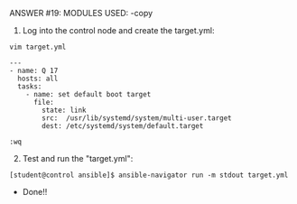 ANSWER #19:
MODULES USED:
-copy

1. Log into the control node and create the target.yml:
```
vim target.yml

---
- name: Q 17
  hosts: all
  tasks:
    - name: set default boot target
      file:
        state: link
        src:  /usr/lib/systemd/system/multi-user.target
        dest: /etc/systemd/system/default.target

:wq
```

2. Test and run the "target.yml":
```
[student@control ansible]$ ansible-navigator run -m stdout target.yml
```

* Done!!
